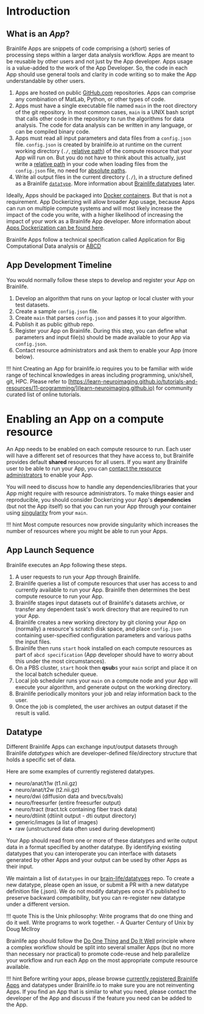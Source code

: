 # Introduction

## What is an *App*?

Brainlife Apps are snippets of code comprising a (short) series of processing steps within a larger data analysis workflow. Apps are meant to be reusable by other users and not just by the App developer. Apps usage is a value-added to the work of the App Developer. So, the code in each App should use general tools and clarity in code writing so to make the App understandable by other users.

1. Apps are hosted on public [GitHub.com](https://github.com/search?q=org%3Abrain-life+app-) repositories. Apps can comprise any combination of MatLab, Python, or other types of code.
2. Apps must have a single executable file named `main` in the root directory of the git repository. In most common cases, `main` is a UNIX bash script that calls other code in the repository to run the algorithms for data analysis. The code for data analysis can be written in any language, or can be compiled binary code.
3. Apps must read all input parameters and data files from a `config.json` file. `config.json` is created by brainlife.io at runtime on the current working directory (`./`, [relative path](https://en.wikipedia.org/wiki/Path_(computing))) of the compute resource that your App will run on. But you do not have to think about this actually, just write a [relative path](https://en.wikipedia.org/wiki/Path_(computing)) in your code when loading files from the `config.json` file, no need for [absolute paths](https://en.wikipedia.org/wiki/Path_(computing)).
4. Write all output files in the current directory (`./`), in a structure defined as a Brainlife [`datatype`](https://github.com/brain-life/datatypes). More information about [Brainlife datatypes](https://github.com/brain-life/datatypes) later.

Ideally, Apps should be packaged into [Docker containers](https://www.docker.com/what-container). But that is not a requirement. App Dockerizing will allow broader App usage, because Apps can run on multiple compute systems and will most likely increase the impact of the code you write, with a higher likelihood of increasing the impact of your work as a Brainlife App developer. More information about [Apps Dockerization can be found here](https://brainlife.io/docs/apps/container/).

Brainlife Apps follow a technical specification called Application for Big Computational Data analysis or [ABCD](https://github.com/brain-life/abcd-spec)

## App Development Timeline

You would normally follow these steps to develop and register your App on Brainlife.

1. Develop an algorithm that runs on your laptop or local cluster with your test datasets.
2. Create a sample `config.json` file. 
5. Create `main` that parses `config.json` and passes it to your algorithm.
6. Publish it as public github repo.
7. Register your App on Brainlife. During this step, you can define what parameters and input file(s) should be made available to your App via `config.json`.
8. Contact resource administrators and ask them to enable your App (more below). 

!!! hint
    Creating an App for brainlife.io requires you to be familiar with wide range of techincal knowledges in areas including programming, unix/shell, git, HPC. 
    Please refer to [https://learn-neuroimaging.github.io/tutorials-and-resources/11-programming/](learn-neuroimaging.github.io) for community curated list of online tutorials.

# Enabling an App on a compute resource

An App needs to be enabled on each compute resource to run. Each user will have a different set of resources that they have access to, but Brainlife provides default **shared** resources for all users. If you want any Brainlife user to be able to run your App, you can [contact the resource administrators](mailto:brlife@iu.edu) to enable your App.

You will need to discuss how to handle any dependencies/libraries that your App might require with resource administrators. To make things easier and reproducible, you should consider Dockerizing your App's **dependencies** (but not the App itself) so that you can run your App through your container using [singularity](https://singularity.lbl.gov/) from your `main`. 

!!! hint
    Most compute resources now provide singularity which increases the number of resources where you might be able to run your Apps.

## App Launch Sequence

Brainlife executes an App following these steps.

1. A user requests to run your App through Brainlife.
2. Brainlife queries a list of compute resources that user has access to and currently available to run your App. Brainlife then determines the best compute resource to run your App.
3. Brainlife stages input datasets out of Brainlife's datasets archive, or transfer any dependent task's work directory that are required to run your App.
4. Brainlife creates a new working directory by git cloning your App on (normally) a resource's scratch disk space, and place `config.json` containing user-specified configuration parameters and various paths the input files.
5. Brainlife then runs `start` hook installed on each compute resources as part of `abcd specification` (App developer should have to worry about this under the most circumstances).
6. On a PBS cluster, `start` hook then **qsub**s your `main` script and place it on the local batch scheduler queue.
7. Local job scheduler runs your `main` on a compute node and your App will execute your algorithm, and generate output on the working directory.
8. Brainlife periodically monitors your job and relay information back to the user.
9. Once the job is completed, the user archives an output dataset if the result is valid.

## Datatype

Different Brainlife Apps can exchange input/output datasets through Brainlife *datatypes* which are developer-defined file/directory structure that holds a specific set of data.

Here are some examples of currently registered datatypes.

* neuro/anat/t1w (t1.nii.gz)
* neuro/anat/t2w (t2.nii.gz) 
* neuro/dwi (diffusion data and bvecs/bvals)
* neuro/freesurfer (entire freesurfer output)
* neuro/tract (tract.tck containing fiber track data)
* neuro/dtiinit (dtiinit output - dti output directory)
* generic/images (a list of images)
* raw (unstructured data often used during development)

Your App should read from one or more of these datatypes and write output data in a format specified by another datatype. By identifying existing datatypes that you can interoperate you can interface with datasets generated by other Apps and your output can be used by other Apps as their input.

We maintain a list of `datatypes` in our [brain-life/datatypes](https://github.com/brain-life/datatypes/tree/master/datatypes/neuro) repo. To create a new datatype, please open an issue, or submit a PR with a new datatype definition file (.json). We do not modify datatypes once it's published to preserve backward compatibility, but you can re-register new datatype under a different version.


!!! quote
    This is the Unix philosophy: Write programs that do one thing and do it well. Write programs to work together. - A Quarter Century of Unix by Doug McIlroy

Brainlife app should follow the [Do One Thing and Do It Well](https://en.wikipedia.org/wiki/Unix_philosophy#Do_One_Thing_and_Do_It_Well) principle where a complex workflow should be split into several smaller Apps (but no more than necessary nor practical) to promote code-reuse and help parallelize your workflow and run each App on the most appropriate compute resource available.

!!! hint
    Before writing your apps, please browse [currently registered Brainlife Apps](https://brainlife.io/warehouse/#/apps) and datatypes under Brainlife.io to make sure you are not reinventing Apps. If you find an App that is similar to what you need, please contact the developer of the App and discuss if the feature you need can be added to the App.
